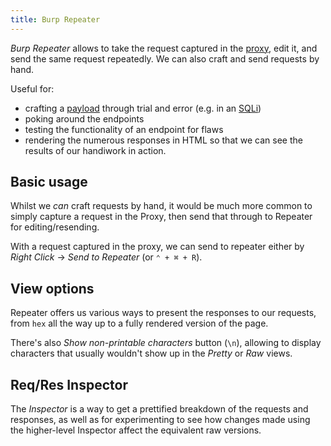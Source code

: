 ```yaml
---
title: Burp Repeater
---
```


_Burp Repeater_ allows to take the request captured in the [proxy](/knowledge/offsec/tools/burp/proxy.md), edit it, and send the same request repeatedly. We can also craft and send requests by hand.

Useful for:

- crafting a [payload](/knowledge/offsec/glossary/payload.md) through trial and error (e.g. in an [SQLi](/knowledge/offsec/pentesting/SQLi.md))
- poking around the endpoints
- testing the functionality of an endpoint for flaws
- rendering the numerous responses in HTML so that we can see the results of our handiwork in action.

## Basic usage

Whilst we *can* craft requests by hand, it would be much more common to simply capture a request in the Proxy, then send that through to Repeater for editing/resending.

With a request captured in the proxy, we can send to repeater either by _Right Click_ -> _Send to Repeater_ (or `⌃ + ⌘ + R`).

## View options

Repeater offers us various ways to present the responses to our requests, from `hex` all the way up to a fully rendered version of the page.

There's also _Show non-printable characters_ button (`\n`), allowing to display characters that usually wouldn't show up in the _Pretty_ or _Raw_ views.

## Req/Res Inspector

The _Inspector_ is a way to get a prettified breakdown of the requests and responses, as well as for experimenting to see how changes made using the higher-level Inspector affect the equivalent raw versions.
